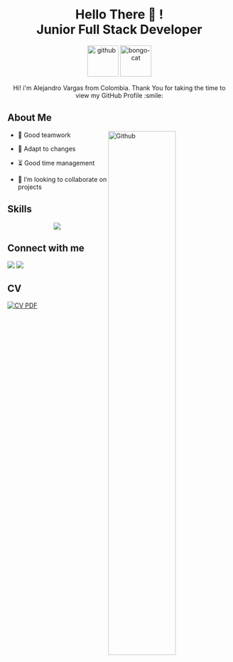 <h1 align="center">Hello There 👋 ! <br>Junior Full Stack Developer</h1>
<p align="center">
  <img alt="github" src="https://user-images.githubusercontent.com/5713670/87202985-820dcb80-c2b6-11ea-9f56-7ec461c497c3.gif" height="70px" width="70px">
  <img alt="bongo-cat" src="https://c.tenor.com/fYg91qBpDdgAAAAi/bongo-cat-transparent.gif" height="70px" width="70px">
</p>


<p align="center"></p>

<p align='center' size='20px'>
  Hi! i'm Alejandro Vargas from Colombia. Thank You for taking the time to view my GitHub Profile :smile: <br/></p>
  
<h2> About Me</h2>

<img width="55%" align="right" alt="Github" src="https://raw.githubusercontent.com/onimur/.github/master/.resources/git-header.svg" />

- 🔭 Good teamwork
  
- 🌱 Adapt to changes
  
- ⏳ Good time management
  
- 💬 I’m looking to collaborate on projects

<h2> Skills</h2>
<p align="center">
  <a href="https://skillicons.dev">
    <img src="https://skillicons.dev/icons?i=git,github,html,css,tailwind,js,react,nodejs,py,django,flask,mysql,firebase,linux,figma" />
  </a>
</p>



<h2> Connect with me</h2>
<a href='https://www.linkedin.com/in/alejandrovargascuartas' target="_blank"><img src="https://skillicons.dev/icons?i=linkedin"/></a>
<a href='mailto:alejandrovargascuartas@gmail.com' target="_blank"><img src="https://skillicons.dev/icons?i=gmail"/></a>

<h2>CV</h2>
<a href="https://drive.google.com/file/d/1rOJNR9EwYJxL5Z427Gct_lnlc8tIc1D5/view?usp=sharing" target="_blank">
    <img src="https://skillicons.dev/icons?i=htmx" alt="CV PDF" />
</a>
